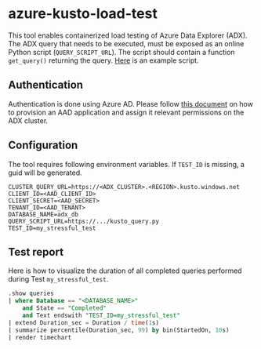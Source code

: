 # azure-kusto-load-test
This tool enables containerized load testing of Azure Data Explorer (ADX). The ADX query that needs to be executed, must be exposed as an online Python script (`QUERY_SCRIPT_URL`). The script should contain a function `get_query()` returning the query. [Here](https://gist.githubusercontent.com/syedhassaanahmed/0635ac90721ac714d7d8bc5fe2fb0913/raw/979e022f4fcc74ce27a6ee27e884ac259dd56309/kusto_query.py) is an example script.

## Authentication
Authentication is done using Azure AD. Please follow [this document](https://docs.microsoft.com/en-us/azure/kusto/management/access-control/how-to-provision-aad-app#application-authentication-use-cases) on how to provision an AAD application and assign it relevant permissions on the ADX cluster.

## Configuration
The tool requires following environment variables. If `TEST_ID` is missing, a guid will be generated.

```
CLUSTER_QUERY_URL=https://<ADX_CLUSTER>.<REGION>.kusto.windows.net
CLIENT_ID=<AAD_CLIENT_ID>
CLIENT_SECRET=<AAD_SECRET>
TENANT_ID=<AAD_TENANT>
DATABASE_NAME=adx_db
QUERY_SCRIPT_URL=https://.../kusto_query.py
TEST_ID=my_stressful_test
```

## Test report
Here is how to visualize the duration of all completed queries performed during Test `my_stressful_test`.

```sql
.show queries 
| where Database == "<DATABASE_NAME>" 
    and State == "Completed"
    and Text endswith "TEST_ID=my_stressful_test"
| extend Duration_sec = Duration / time(1s)
| summarize percentile(Duration_sec, 99) by bin(StartedOn, 10s) 
| render timechart 
```